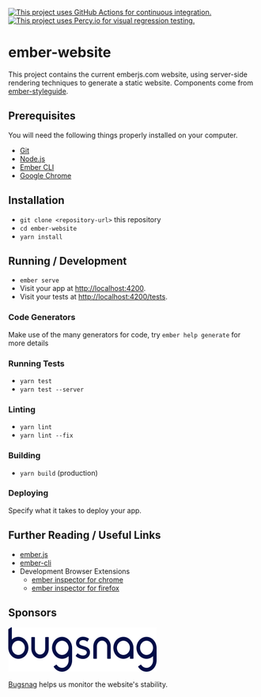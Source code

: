 [![This project uses GitHub Actions for continuous integration.](https://github.com/ember-learn/ember-website/workflows/CI/badge.svg)](https://github.com/ember-learn/ember-website/actions?query=workflow%3ACI)
[![This project uses Percy.io for visual regression testing.](https://percy.io/static/images/percy-badge.svg)](https://percy.io/Ember/Ember-Website)

# ember-website

This project contains the current emberjs.com website, using server-side rendering techniques to generate a static website.
Components come from [ember-styleguide](https://github.com/ember-learn/ember-styleguide).

## Prerequisites

You will need the following things properly installed on your computer.

* [Git](https://git-scm.com/)
* [Node.js](https://nodejs.org/)
* [Ember CLI](https://ember-cli.com/)
* [Google Chrome](https://google.com/chrome/)

## Installation

* `git clone <repository-url>` this repository
* `cd ember-website`
* `yarn install`

## Running / Development

* `ember serve`
* Visit your app at [http://localhost:4200](http://localhost:4200).
* Visit your tests at [http://localhost:4200/tests](http://localhost:4200/tests).

### Code Generators

Make use of the many generators for code, try `ember help generate` for more details

### Running Tests

* `yarn test`
* `yarn test --server`

### Linting

* `yarn lint`
* `yarn lint --fix`

### Building

* `yarn build` (production)

### Deploying

Specify what it takes to deploy your app.

## Further Reading / Useful Links

* [ember.js](https://emberjs.com/)
* [ember-cli](https://ember-cli.com/)
* Development Browser Extensions
  * [ember inspector for chrome](https://chrome.google.com/webstore/detail/ember-inspector/bmdblncegkenkacieihfhpjfppoconhi)
  * [ember inspector for firefox](https://addons.mozilla.org/en-US/firefox/addon/ember-inspector/)
  
## Sponsors

![Bugsnag](./bugsnag_logo_navy.svg)

[Bugsnag](https://bugsnag.com) helps us monitor the website's stability.

